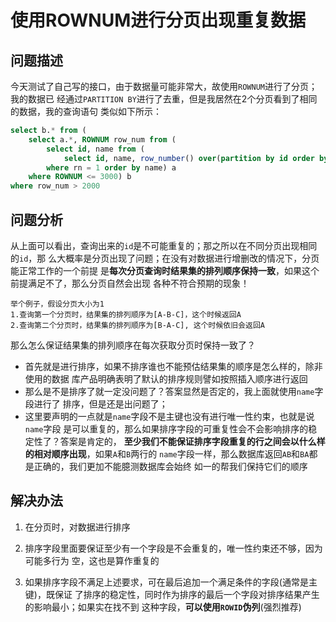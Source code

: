 # 使用ROWNUM进行分页出现重复数据


## 问题描述

今天测试了自己写的接口，由于数据量可能非常大，故使用`ROWNUM`进行了分页；我的数据已
经通过`PARTITION BY`进行了去重，但是我居然在2个分页看到了相同的数据，我的查询语句
类似如下所示：

```sql
select b.* from (
    select a.*, ROWNUM row_num from (
        select id, name from (
            select id, name, row_number() over(partition by id order by update_time desc) rn from users)
        where rn = 1 order by name) a
    where ROWNUM <= 3000) b
where row_num > 2000
```

## 问题分析

从上面可以看出，查询出来的`id`是不可能重复的；那之所以在不同分页出现相同的`id`，那
么大概率是分页出现了问题；在没有对数据进行增删改的情况下，分页能正常工作的一个前提
是**每次分页查询时结果集的排列顺序保持一致**，如果这个前提满足不了，那么分页自然会出现
各种不符合预期的现象！

    举个例子，假设分页大小为1
    1.查询第一个分页时，结果集的排列顺序为[A-B-C]，这个时候返回A
    2.查询第二个分页时，结果集的排列顺序为[B-A-C], 这个时候依旧会返回A

那么怎么保证结果集的排列顺序在每次获取分页时保持一致了？
- 首先就是进行排序，如果不排序谁也不能预估结果集的顺序是怎么样的，除非使用的数据
库产品明确表明了默认的排序规则譬如按照插入顺序进行返回
- 那么是不是排序了就一定没问题了？答案显然是否定的，我上面就使用`name`字段进行了
排序，但是还是出问题了；
- 这里要声明的一点就是`name`字段不是主键也没有进行唯一性约束，也就是说`name`字段
是可以重复的，那么如果排序字段的可重复性会不会影响排序的稳定性了？答案是肯定的，
**至少我们不能保证排序字段重复的行之间会以什么样的相对顺序出现**，如果`A`和`B`两行的
`name`字段一样，那么数据库返回`AB`和`BA`都是正确的，我们更加不能臆测数据库会始终
如一的帮我们保持它们的顺序


## 解决办法

1. 在分页时，对数据进行排序

2. 排序字段里面要保证至少有一个字段是不会重复的，唯一性约束还不够，因为可能多行为
空，这也是算作重复的

3. 如果排序字段不满足上述要求，可在最后追加一个满足条件的字段(通常是主键)，既保证
了排序的稳定性，同时作为排序的最后一个字段对排序结果产生的影响最小；如果实在找不到
这种字段，**可以使用`ROWID`伪列**(强烈推荐)
